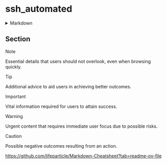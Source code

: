 # ssh_automated

<details>
  <summary>Markdown</summary>
</details>

## Section

> [!NOTE]
> Essential details that users should not overlook, even when browsing quickly.

> [!TIP]
> Additional advice to aid users in achieving better outcomes.

> [!IMPORTANT]
> Vital information required for users to attain success.

> [!WARNING]
> Urgent content that requires immediate user focus due to possible risks.

> [!CAUTION]
> Possible negative outcomes resulting from an action.


https://github.com/lifeparticle/Markdown-Cheatsheet?tab=readme-ov-file